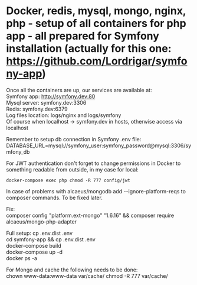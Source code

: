 # Docker, redis, mysql, mongo, nginx, php - setup of all containers for php app - all prepared for Symfony installation (actually for this one: https://github.com/Lordrigar/symfony-app)

Once all the containers are up, our services are available at:  
    Symfony app: http://symfony.dev:80  
    Mysql server: symfony.dev:3306  
    Redis: symfony.dev:6379  
    Log files location: logs/nginx and logs/symfony  
    Of course when localhost -> symfony.dev in hosts, otherwise access via localhost  

Remember to setup db connection in Symfony .env file:
    DATABASE_URL=mysql://symfony_user:symfony_password@mysql:3306/symfony_db

For JWT authentication don't forget to change permissions in Docker to something readable from outside, in my case for local:  

    docker-compose exec php chmod -R 777 config/jwt


In case of problems with alcaeus/mongodb add
  --ignore-platform-reqs
to composer commands. To be fixed later.  

Fix:  
    composer config "platform.ext-mongo" "1.6.16" && composer require alcaeus/mongo-php-adapter

Full setup:
    cp .env.dist .env  
    cd symfony-app && cp .env.dist .env  
    docker-compose build  
    docker-compose up -d  
    docker ps -a  

For Mongo and cache the following needs to be done:  
    chown www-data:www-data var/cache/
    chmod -R 777 var/cache/
